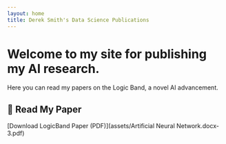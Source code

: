 ```yaml
---
layout: home
title: Derek Smith's Data Science Publications
---
```


# Welcome to my site for publishing my AI research.

Here you can read my papers on the Logic Band, a novel AI advancement.

## 📄 Read My Paper
[Download LogicBand Paper (PDF)](assets/Artificial Neural Network.docx-3.pdf)
